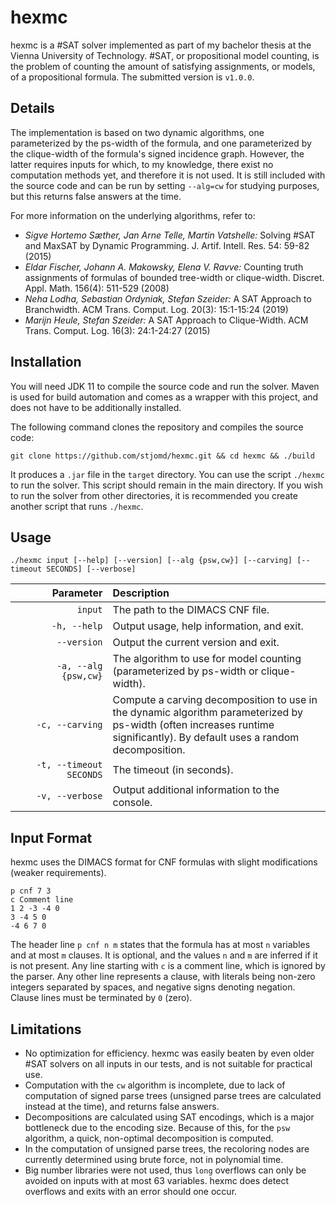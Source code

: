# hexmc

hexmc is a #SAT solver implemented as part of my bachelor thesis at the Vienna University of Technology.
#SAT, or propositional model counting, is the problem of counting the amount of satisfying assignments, or models, of a propositional formula.
The submitted version is `v1.0.0`.

## Details

The implementation is based on two dynamic algorithms, one parameterized by the ps-width of the formula, and one parameterized by the clique-width of the formula's signed incidence graph.
However, the latter requires inputs for which, to my knowledge, there exist no computation methods yet, and therefore it is not used.
It is still included with the source code and can be run by setting `--alg=cw` for studying purposes, but this returns false answers at the time.


For more information on the underlying algorithms, refer to:
- *Sigve Hortemo Sæther, Jan Arne Telle, Martin Vatshelle:* Solving #SAT and MaxSAT by Dynamic Programming. J. Artif. Intell. Res. 54: 59-82 (2015)
- *Eldar Fischer, Johann A. Makowsky, Elena V. Ravve:* Counting truth assignments of formulas of bounded tree-width or clique-width. Discret. Appl. Math. 156(4): 511-529 (2008)
- *Neha Lodha, Sebastian Ordyniak, Stefan Szeider:* A SAT Approach to Branchwidth. ACM Trans. Comput. Log. 20(3): 15:1-15:24 (2019)
- *Marijn Heule, Stefan Szeider:* A SAT Approach to Clique-Width. ACM Trans. Comput. Log. 16(3): 24:1-24:27 (2015)

## Installation
You will need JDK 11 to compile the source code and run the solver.
Maven is used for build automation and comes as a wrapper with this project, and does not have to be additionally installed.

The following command clones the repository and compiles the source code:

```
git clone https://github.com/stjomd/hexmc.git && cd hexmc && ./build
```
It produces a `.jar` file in the `target` directory.
You can use the script `./hexmc` to run the solver.
This script should remain in the main directory.
If you wish to run the solver from other directories, it is recommended you create another script that runs `./hexmc`.

## Usage

```
./hexmc input [--help] [--version] [--alg {psw,cw}] [--carving] [--timeout SECONDS] [--verbose]
```
| &nbsp;&nbsp;&nbsp;&nbsp;&nbsp;&nbsp;&nbsp;&nbsp;&nbsp;&nbsp;&nbsp;&nbsp;Parameter | Description
| --: | :----
| `input` | The path to the DIMACS CNF file.
| `-h, --help` | Output usage, help information, and exit.
| `--version` | Output the current version and exit.
| `-a, --alg {psw,cw}` | The algorithm to use for model counting (parameterized by ps-width or clique-width).
| `-c, --carving` | Compute a carving decomposition to use in the dynamic algorithm parameterized by ps-width (often increases runtime significantly). By default uses a random decomposition.
| `-t, --timeout SECONDS` | The timeout (in seconds).
| `-v, --verbose` | Output additional information to the console.

## Input Format

hexmc uses the DIMACS format for CNF formulas with slight modifications (weaker requirements).
```
p cnf 7 3
c Comment line
1 2 -3 -4 0
3 -4 5 0
-4 6 7 0
```
The header line `p cnf n m` states that the formula has at most `n` variables and at most `m` clauses.
It is optional, and the values `n` and `m` are inferred if it is not present.
Any line starting with `c` is a comment line, which is ignored by the parser.
Any other line represents a clause, with literals being non-zero integers separated by spaces, and negative signs denoting negation.
Clause lines must be terminated by `0` (zero).

## Limitations

- No optimization for efficiency.
hexmc was easily beaten by even older #SAT solvers on all inputs in our tests, and is not suitable for practical use.
- Computation with the `cw` algorithm is incomplete, due to lack of computation of signed parse trees (unsigned parse trees are calculated instead at the time), and returns false answers.
- Decompositions are calculated using SAT encodings, which is a major bottleneck due to the encoding size.
Because of this, for the `psw` algorithm, a quick, non-optimal decomposition is computed.
- In the computation of unsigned parse trees, the recoloring nodes are currently determined using brute force, not in polynomial time.
- Big number libraries were not used, thus `long` overflows can only be avoided on inputs with at most 63 variables.
hexmc does detect overflows and exits with an error should one occur.
